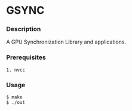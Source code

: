 # GSYNC
### Description
A GPU Synchronization Library and applications.

### Prerequisites
```
1. nvcc
```
### Usage
```
$ make
$ ./out
```